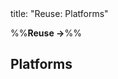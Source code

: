 <frontmatter>
title: "Reuse: Platforms"
</frontmatter>

<link rel="stylesheet" href="{{baseUrl}}/css/textbook.css">

<div class="website-content">

%%**Reuse →**%%

## Platforms

<div id="main">

<include src="what/embed.md" boilerplate  />

</div>

</div>

